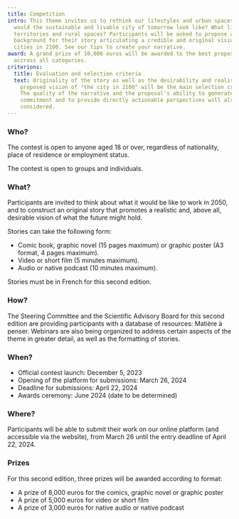 ```yaml
---
title: Competition
intro: This theme invites us to rethink our lifestyles and urban spaces. What
  would the sustainable and livable city of tomorrow look like? What links to
  territories and rural spaces? Participants will be asked to propose a
  background for their story articulating a credible and original vision of
  cities in 2100. See our tips to create your narrative.
award: A grand prize of 10,000 euros will be awarded to the best proposal
  accross all categories.
criterions:
  title: Evaluation and selection criteria
  text: Originality of the story as well as the desirability and realism of the
    proposed vision of "the city in 2100" will be the main selection criteria.
    The quality of the narrative and the proposal's ability to generate
    commitment and to provide directly actionable perspectives will also be
    considered.
---
```

### Who?

The contest is open to anyone aged 18 or over, regardless of nationality, place of residence or employment status.

The contest is open to groups and individuals.



### What?

Participants are invited to think about what it would be like to work in 2050, and to construct an original story that promotes a realistic and, above all, desirable vision of what the future might hold.

Stories can take the following form:

* Comic book, graphic novel (15 pages maximum) or graphic poster (A3 format, 4 pages maximum).
* Video or short film (5 minutes maximum). 
* Audio or native podcast (10 minutes maximum). 

Stories must be in French for this second edition.



### How?

The Steering Committee and the Scientific Advisory Board for this second edition are providing participants with a database of resources: Matière à penser. Webinars are also being organized to address certain aspects of the theme in greater detail, as well as the formatting of stories.



### When?

* Official contest launch: December 5, 2023
* Opening of the platform for submissions: March 26, 2024
* Deadline for submissions: April 22, 2024
* Awards ceremony: June 2024 (date to be determined)



### Where?

Participants will be able to submit their work on our online platform (and accessible via the website), from March 26 until the entry deadline of April 22, 2024.



### Prizes

For this second edition, three prizes will be awarded according to format:

* A prize of 8,000 euros for the comics, graphic novel or graphic poster
* A prize of 5,000 euros for video or short film
* A prize of 3,000 euros for native audio or native podcast